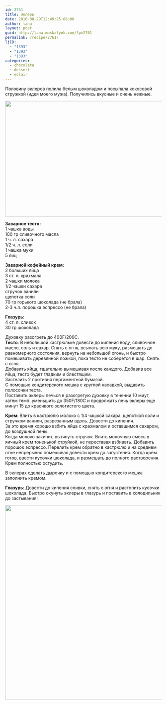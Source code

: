 ```yaml
---
id: 2761
title: Эклеры
date: 2010-08-29T12:49:25-08:00
author: lana
layout: post
guid: http://lana.moskalyuk.com/?p=2761
permalink: /recipe/2761/
ljID:
  - "1393"
  - "1393"
  - "1393"
categories:
  - chocolate
  - dessert
  - eclair
---
```

Половину эклеров полила белым шоколадом и посыпала кокосовой стружкой (идея моего мужа). Получились вкусные и очень нежные.

<img loading="lazy" class="alignnone" title="eclairs" src="http://farm5.static.flickr.com/4081/4939086330_4d73df8fdb_z.jpg" alt="" width="640" height="372" /> 

**Заварное тесто:**  
1 чашка воды  
100 гр сливочного масла  
1 ч. л. сахара  
1/2 ч. л. соли  
1 чашка муки  
5 яиц

**Заварной кофейный крем:**  
2 больших яйца  
3 ст. л. крахмала  
2 чашки молока  
1/2 чашки сахара  
стручок ванили  
щепотка соли  
70 гр горького шоколада (не брала)  
2-3 ч.л. порошка эспрессо (не брала)

**Глазурь:**  
4 ст. л. сливок  
30 гр шоколада

Духовку разогреть до 400F/200С.  
**Тесто**: В небольшой кастрюльке довести до кипения воду, сливочное масло, соль и сахар. Снять с огня, всыпать всю муку, размешать до равномерного состояния, вернуть на небольшой огонь, и быстро помешивать деревянной ложкой, пока тесто не соберется в шар. Снять с огня.  
Добавить яйца, тщательно вымешивая после каждого. Добавив все яйца, тесто будет гладким и блестящим.  
Застелить 2 противня пергаментной бумагой.  
С помощью кондитерского мешка с круглой насадкой, выдавить полосочки теста.  
Поставить эклеры печься в разогретую духовку в течении 10 миут, затем темп. уменьшить до 350F/180С и продолжать печь эклеры еще минут 15 до красивого золотистого цвета.

**Крем**: Влить в кастрюлю молоко с 1/4 чашкой сахара, щепоткой соли и стручком ванили, разрезанным вдоль. Довести до кипения.  
За это время хорошо взбить яйца с крахмалом и оставшимся сахаром, до воздушной пены.  
Когда молоко закипит, вытянуть стручок. Влить молочную смесь в яичный крем тоненькой струйкой, не переставая взбивать. Добавить порошок эспрессо. Перелить крем обратно в кастрюлю и на среднем огне непрерывно помешивая довести крем до загустения. Когда крем готов, ввести кусочки шоколада, и размешать до полного растворения. Крем полностью остудить.

В эклерах сделать дырочку и с помощью кондитерского мешка заполнить кремом.

**Глазурь**: Довести до кипения сливки, снять с огня и растопить кусочки шоколада. Быстро окунуть эклеры в глазурь и поставить в холодильник до застывания!

<img loading="lazy" class="alignnone" title="eclairs" src="http://farm5.static.flickr.com/4095/4938499819_2c4f4ca72e_z.jpg" alt="" width="640" height="626" />